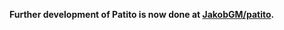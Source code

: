 **Further development of Patito is now done at [JakobGM/patito](https://github.com/JakobGM/patito).**
